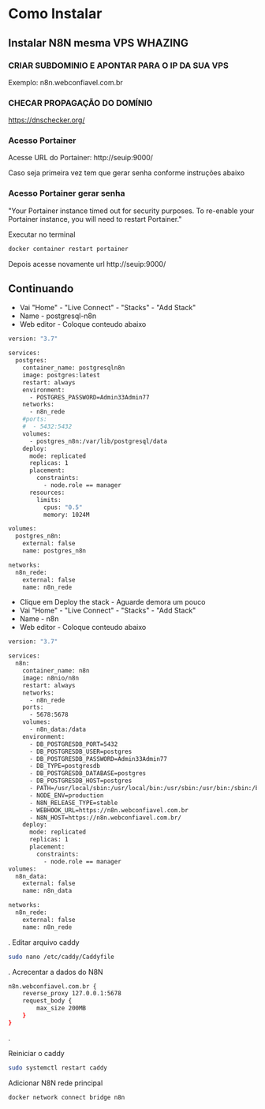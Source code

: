 # Como Instalar

## Instalar N8N mesma VPS WHAZING

### CRIAR SUBDOMINIO E APONTAR PARA O IP DA SUA VPS

Exemplo: n8n.webconfiavel.com.br

### CHECAR PROPAGAÇÃO DO DOMÍNIO

https://dnschecker.org/

### Acesso Portainer

Acesse URL do Portainer: http://seuip:9000/

Caso seja primeira vez tem que gerar senha conforme instruções abaixo

### Acesso Portainer gerar senha

"Your Portainer instance timed out for security purposes. To re-enable your Portainer instance, you will need to restart Portainer."

Executar no terminal

```bash
docker container restart portainer
```

Depois acesse novamente url http://seuip:9000/

## Continuando

* Vai "Home" - "Live Connect" - "Stacks" - "Add Stack"
* Name - postgresql-n8n
* Web editor - Coloque conteudo abaixo

```bash
version: "3.7"

services:
  postgres:
    container_name: postgresqln8n
    image: postgres:latest
    restart: always
    environment:
      - POSTGRES_PASSWORD=Admin33Admin77
    networks:
      - n8n_rede
    #ports:
    #  - 5432:5432
    volumes:
      - postgres_n8n:/var/lib/postgresql/data
    deploy:
      mode: replicated
      replicas: 1
      placement:
        constraints:
          - node.role == manager
      resources:
        limits:
          cpus: "0.5"
          memory: 1024M

volumes:
  postgres_n8n:
    external: false
    name: postgres_n8n

networks:
  n8n_rede:
    external: false
    name: n8n_rede
```

* Clique em Deploy the stack - Aguarde demora um pouco
* Vai "Home" - "Live Connect" - "Stacks" - "Add Stack"
* Name - n8n
* Web editor - Coloque conteudo abaixo

```bash
version: "3.7"

services:
  n8n:
    container_name: n8n
    image: n8nio/n8n
    restart: always
    networks:
      - n8n_rede
    ports:
      - 5678:5678
    volumes:
      - n8n_data:/data
    environment:
      - DB_POSTGRESDB_PORT=5432
      - DB_POSTGRESDB_USER=postgres
      - DB_POSTGRESDB_PASSWORD=Admin33Admin77
      - DB_TYPE=postgresdb
      - DB_POSTGRESDB_DATABASE=postgres
      - DB_POSTGRESDB_HOST=postgres
      - PATH=/usr/local/sbin:/usr/local/bin:/usr/sbin:/usr/bin:/sbin:/bin
      - NODE_ENV=production
      - N8N_RELEASE_TYPE=stable
      - WEBHOOK_URL=https://n8n.webconfiavel.com.br
      - N8N_HOST=https://n8n.webconfiavel.com.br/
    deploy:
      mode: replicated
      replicas: 1
      placement:
        constraints:
          - node.role == manager
volumes:
  n8n_data:
    external: false
    name: n8n_data

networks:
  n8n_rede:
    external: false
    name: n8n_rede
```

. Editar arquivo caddy&#x20;

```bash
sudo nano /etc/caddy/Caddyfile
```

. Acrecentar a dados do N8N

```bash
n8n.webconfiavel.com.br {
    reverse_proxy 127.0.0.1:5678
    request_body {
        max_size 200MB
    }
}
```

.&#x20;

Reiniciar o caddy

```bash
sudo systemctl restart caddy
```

Adicionar N8N rede principal

```bash
docker network connect bridge n8n
```
